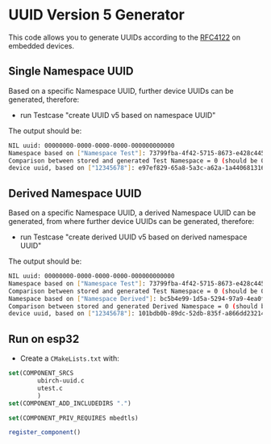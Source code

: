 # UUID Version 5 Generator
This code allows you to generate UUIDs according to the [RFC4122](https://tools.ietf.org/html/rfc4122) on embedded devices.

## Single Namespace UUID
Based on a specific Namespace UUID, further device UUIDs can be generated, therefore:

- run Testcase "create UUID v5 based on namespace UUID"

The output should be:
```bash
NIL uuid: 00000000-0000-0000-0000-000000000000
Namespace based on ["Namespace Test"]: 73799fba-4f42-5715-8673-e428c44548d1
Comparison between stored and generated Test Namespace = 0 (should be 0)
device uuid, based on ["12345678"]: e97ef829-65a8-5a3c-a62a-1a4406813169
```

## Derived Namespace UUID
Based on a specific Namespace UUID, a derived Namespace UUID can be generated, from where further device UUIDs can be generated, therefore:

- run Testcase "create derived UUID v5 based on derived namespace UUID"

The output should be:
```bash
NIL uuid: 00000000-0000-0000-0000-000000000000
Namespace based on ["Namespace Test"]: 73799fba-4f42-5715-8673-e428c44548d1
Comparison between stored and generated Test Namespace = 0 (should be 0)
Namespace based on ["Namespace Derived"]: bc5b4e99-1d5a-5294-97a9-4ea0ffb1de3b
Comparison between stored and generated Derived Namespace = 0 (should be 0)
device uuid, based on ["12345678"]: 101bdb0b-89dc-52db-835f-a866dd23214a
```

## Run on esp32

- Create a `CMakeLists.txt` with:
```cmake
set(COMPONENT_SRCS
        ubirch-uuid.c
        utest.c
        )
set(COMPONENT_ADD_INCLUDEDIRS ".")

set(COMPONENT_PRIV_REQUIRES mbedtls)

register_component()
```


